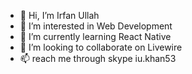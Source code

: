 - 👋 Hi, I’m Irfan Ullah
- 👀 I’m interested in Web Development
- 🌱 I’m currently learning React Native
- 💞️ I’m looking to collaborate on Livewire
- 📫 reach me through skype iu.khan53

<!---
IUKHAN53/IUKHAN53 is a ✨ special ✨ repository because its `README.md` (this file) appears on your GitHub profile.
You can click the Preview link to take a look at your changes.
--->
